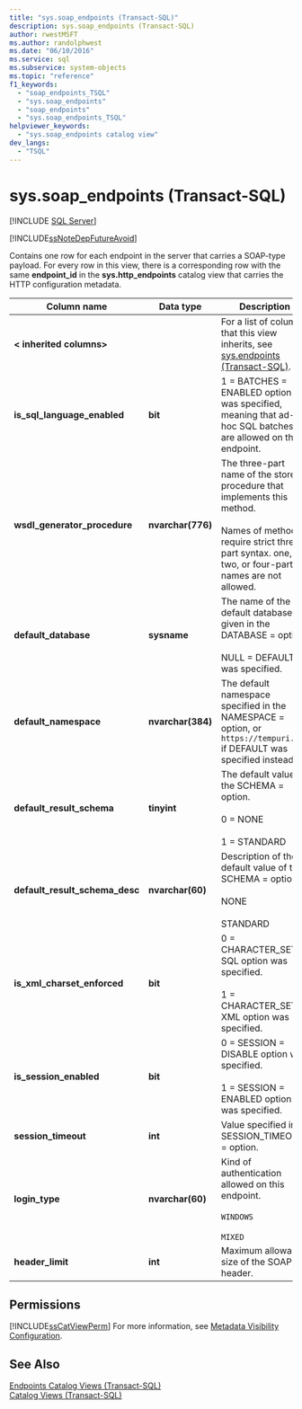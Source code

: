 ```yaml
---
title: "sys.soap_endpoints (Transact-SQL)"
description: sys.soap_endpoints (Transact-SQL)
author: rwestMSFT
ms.author: randolphwest
ms.date: "06/10/2016"
ms.service: sql
ms.subservice: system-objects
ms.topic: "reference"
f1_keywords:
  - "soap_endpoints_TSQL"
  - "sys.soap_endpoints"
  - "soap_endpoints"
  - "sys.soap_endpoints_TSQL"
helpviewer_keywords:
  - "sys.soap_endpoints catalog view"
dev_langs:
  - "TSQL"
---
```

# sys.soap_endpoints (Transact-SQL)
[!INCLUDE [SQL Server](../../includes/applies-to-version/sqlserver.md)]

  [!INCLUDE[ssNoteDepFutureAvoid](../../includes/ssnotedepfutureavoid-md.md)]  
  
 Contains one row for each endpoint in the server that carries a SOAP-type payload. For every row in this view, there is a corresponding row with the same **endpoint_id** in the **sys.http_endpoints** catalog view that carries the HTTP configuration metadata.  
  
 
|Column name|Data type|Description|  
|-----------------|---------------|-----------------|  
|**< inherited columns>**||For a list of columns that this view inherits, see [sys.endpoints &#40;Transact-SQL&#41;](../../relational-databases/system-catalog-views/sys-endpoints-transact-sql.md).|  
|**is_sql_language_enabled**|**bit**|1 = BATCHES = ENABLED option was specified, meaning that ad-hoc SQL batches are allowed on the endpoint.|  
|**wsdl_generator_procedure**|**nvarchar(776)**|The three-part name of the stored procedure that implements this method.<br /><br /> Names of methods require strict three-part syntax. one, two, or four-part names are not allowed.|  
|**default_database**|**sysname**|The name of the default database given in the DATABASE = option.<br /><br /> NULL = DEFAULT was specified.|  
|**default_namespace**|**nvarchar(384)**|The default namespace specified in the NAMESPACE = option, or `https://tempuri.org` if DEFAULT was specified instead.|  
|**default_result_schema**|**tinyint**|The default value of the SCHEMA = option.<br /><br /> 0 = NONE<br /><br /> 1 = STANDARD|  
|**default_result_schema_desc**|**nvarchar(60)**|Description of the default value of the SCHEMA = option.<br /><br /> NONE<br /><br /> STANDARD|  
|**is_xml_charset_enforced**|**bit**|0 = CHARACTER_SET = SQL option was specified.<br /><br /> 1 = CHARACTER_SET = XML option was specified.|  
|**is_session_enabled**|**bit**|0 = SESSION = DISABLE option was specified.<br /><br /> 1 = SESSION = ENABLED option was specified.|  
|**session_timeout**|**int**|Value specified in SESSION_TIMEOUT = option.|  
|**login_type**|**nvarchar(60)**|Kind of authentication allowed on this endpoint.<br /><br /> `WINDOWS` <br /><br /> `MIXED`|  
|**header_limit**|**int**|Maximum allowable size of the SOAP header.|  
  
## Permissions  
 [!INCLUDE[ssCatViewPerm](../../includes/sscatviewperm-md.md)] For more information, see [Metadata Visibility Configuration](../../relational-databases/security/metadata-visibility-configuration.md).  
  
## See Also  
 [Endpoints Catalog Views &#40;Transact-SQL&#41;](../../relational-databases/system-catalog-views/endpoints-catalog-views-transact-sql.md)   
 [Catalog Views &#40;Transact-SQL&#41;](../../relational-databases/system-catalog-views/catalog-views-transact-sql.md)  
  
  
